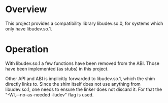 # Overview

This project provides a compatibility library libudev.so.0, for systems which
only have libudev.so.1.

# Operation

With libudev.so.1 a few functions have been removed from the ABI. Those have
been implemented (as stubs) in this project.

Other API and ABI is implicitly forwarded to libudev.so.1, which the shim
directly links to. Since the shim itself does not use anything from
libudev.so.1, one needs to ensure the linker does not discard it. For that
the "-Wl,--no-as-needed -ludev" flag is used.
